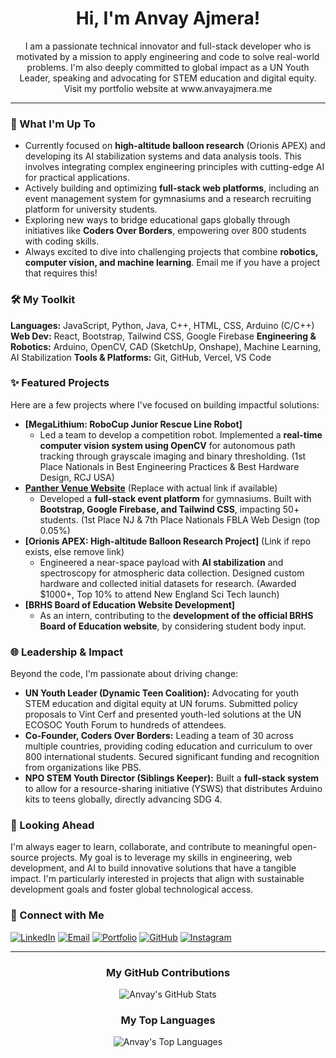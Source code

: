 <div align="center">
  <h1>Hi, I'm Anvay Ajmera!</h1>
  <p>I am a passionate technical innovator and full-stack developer who is motivated by a mission to apply engineering and code to solve real-world problems. I'm also deeply committed to global impact as a UN Youth Leader, speaking and advocating for STEM education and digital equity. Visit my portfolio website at www.anvayajmera.me</p>
</div>

---

### 🚀 What I'm Up To

-   Currently focused on **high-altitude balloon research** (Orionis APEX) and developing its AI stabilization systems and data analysis tools. This involves integrating complex engineering principles with cutting-edge AI for practical applications.
-   Actively building and optimizing **full-stack web platforms**, including an event management system for gymnasiums and a research recruiting platform for university students.
-   Exploring new ways to bridge educational gaps globally through initiatives like **Coders Over Borders**, empowering over 800 students with coding skills.
-   Always excited to dive into challenging projects that combine **robotics, computer vision, and machine learning**. Email me if you have a project that requires this!

### 🛠️ My Toolkit

**Languages:** JavaScript, Python, Java, C++, HTML, CSS, Arduino (C/C++)
**Web Dev:** React, Bootstrap, Tailwind CSS, Google Firebase
**Engineering & Robotics:** Arduino, OpenCV, CAD (SketchUp, Onshape), Machine Learning, AI Stabilization
**Tools & Platforms:** Git, GitHub, Vercel, VS Code

### ✨ Featured Projects

Here are a few projects where I've focused on building impactful solutions:

*   **[MegaLithium: RoboCup Junior Rescue Line Robot]**
    *   Led a team to develop a competition robot. Implemented a **real-time computer vision system using OpenCV** for autonomous path tracking through grayscale imaging and binary thresholding. (1st Place Nationals in Best Engineering Practices & Best Hardware Design, RCJ USA)
*   **[Panther Venue Website](https://panthervenue.tech)** (Replace with actual link if available)
    *   Developed a **full-stack event platform** for gymnasiums. Built with **Bootstrap, Google Firebase, and Tailwind CSS**, impacting 50+ students. (1st Place NJ & 7th Place Nationals FBLA Web Design (top 0.05%)
*   **[Orionis APEX: High-altitude Balloon Research Project]** (Link if repo exists, else remove link)
    *   Engineered a near-space payload with **AI stabilization** and spectroscopy for atmospheric data collection. Designed custom hardware and collected initial datasets for research. (Awarded $1000+, Top 10% to attend New England Sci Tech launch)
*   **[BRHS Board of Education Website Development]** 
    *   As an intern, contributing to the **development of the official BRHS Board of Education website**, by considering student body input.

### 🌐 Leadership & Impact

Beyond the code, I'm passionate about driving change:

*   **UN Youth Leader (Dynamic Teen Coalition):** Advocating for youth STEM education and digital equity at UN forums. Submitted policy proposals to Vint Cerf and presented youth-led solutions at the UN ECOSOC Youth Forum to hundreds of attendees.
*   **Co-Founder, Coders Over Borders:** Leading a team of 30 across multiple countries, providing coding education and curriculum to over 800 international students. Secured significant funding and recognition from organizations like PBS.
*   **NPO STEM Youth Director (Siblings Keeper):** Built a **full-stack system** to allow for a resource-sharing initiative (YSWS) that distributes Arduino kits to teens globally, directly advancing SDG 4.

### 🌱 Looking Ahead

I'm always eager to learn, collaborate, and contribute to meaningful open-source projects. My goal is to leverage my skills in engineering, web development, and AI to build innovative solutions that have a tangible impact. I'm particularly interested in projects that align with sustainable development goals and foster global technological access.

### 🤝 Connect with Me

<a href="https://www.linkedin.com/in/anvay-ajmera-933058289/" target="_blank"><img src="https://img.shields.io/badge/LinkedIn-%230077B5.svg?&style=for-the-badge&logo=linkedin&logoColor=white" alt="LinkedIn"></a>
<a href="mailto:anvayajmera9@gmail.com"><img src="https://img.shields.io/badge/Email-D14836?style=for-the-badge&logo=gmail&logoColor=white" alt="Email"></a>
<a href="https://anvayajmera.me" target="_blank"><img src="https://img.shields.io/badge/Portfolio-FF5722?style=for-the-badge&logo=wordpress&logoColor=white" alt="Portfolio"></a>
<a href="https://github.com/anvayajmera" target="_blank"><img src="https://img.shields.io/badge/GitHub-100000?style=for-the-badge&logo=github&logoColor=white" alt="GitHub"></a>
<a href="https://instagram.com/anvay_ajmera" target="_blank"><img src="https://img.shields.io/badge/Instagram-E4405F?style=for-the-badge&logo=instagram&logoColor=white" alt="Instagram"></a>

---


<div align="center">
  <h3>My GitHub Contributions</h3>
  <img src="https://github-readme-stats.vercel.app/api?username=anvayajmera&show_icons=true&theme=radical&hide=issues,prs,stars,forks" alt="Anvay's GitHub Stats"/>

  <h3>My Top Languages</h3>
  <img src="https://github-readme-stats.vercel.app/api/top-langs/?username=anvayajmera&layout=compact&theme=radical" alt="Anvay's Top Languages" />
</div>
